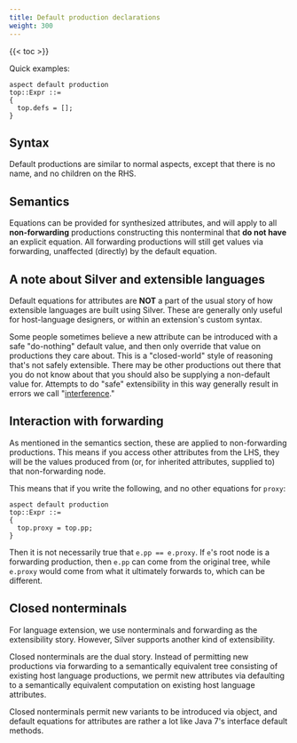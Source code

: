 ```yaml
---
title: Default production declarations
weight: 300
---
```


{{< toc >}}

Quick examples:

```
aspect default production
top::Expr ::=
{
  top.defs = [];
}
```

## Syntax

Default productions are similar to normal aspects, except that there is no name, and no children on the RHS.

## Semantics

Equations can be provided for synthesized attributes, and will apply to all **non-forwarding** productions constructing this nonterminal that **do not have** an explicit equation.
All forwarding productions will still get values via forwarding, unaffected (directly) by the default equation.

## A note about Silver and extensible languages

Default equations for attributes are **NOT** a part of the usual story of how extensible languages are built using Silver.
These are generally only useful for host-language designers, or within an extension's custom syntax.

Some people sometimes believe a new attribute can be introduced with a safe "do-nothing" default value, and then only override that value on productions they care about.
This is a "closed-world" style of reasoning that's not safely extensible.
There may be other productions out there that you do not know about that you should also be supplying a non-default value for.
Attempts to do "safe" extensibility in this way generally result in errors we call "[interference](/silver/concepts/interference/)."

## Interaction with forwarding

As mentioned in the semantics section, these are applied to non-forwarding productions.
This means if you access other attributes from the LHS, they will be the values produced from (or, for inherited attributes, supplied to) that non-forwarding node.

This means that if you write the following, and no other equations for `proxy`:

```
aspect default production
top::Expr ::=
{
  top.proxy = top.pp;
}
```

Then it is not necessarily true that `e.pp == e.proxy`.
If `e`'s root node is a forwarding production, then `e.pp` can come from the original tree, while `e.proxy` would come from what it ultimately forwards to, which can be different.

## Closed nonterminals

For language extension, we use nonterminals and forwarding as the extensibility story.
However, Silver supports another kind of extensibility.

Closed nonterminals are the dual story.
Instead of permitting new productions via forwarding to a semantically equivalent tree consisting of existing host language productions, we permit new attributes via defaulting to a semantically equivalent computation on existing host language attributes.

Closed nonterminals permit new variants to be introduced via object, and default equations for attributes are rather a lot like Java 7's interface default methods.

